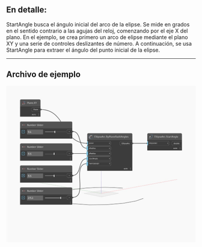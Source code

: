 ## En detalle:
StartAngle busca el ángulo inicial del arco de la elipse. Se mide en grados en el sentido contrario a las agujas del reloj, comenzando por el eje X del plano. En el ejemplo, se crea primero un arco de elipse mediante el plano XY y una serie de controles deslizantes de número. A continuación, se usa StartAngle para extraer el ángulo del punto inicial de la elipse.
___
## Archivo de ejemplo

![StartAngle](./Autodesk.DesignScript.Geometry.EllipseArc.StartAngle_img.jpg)

